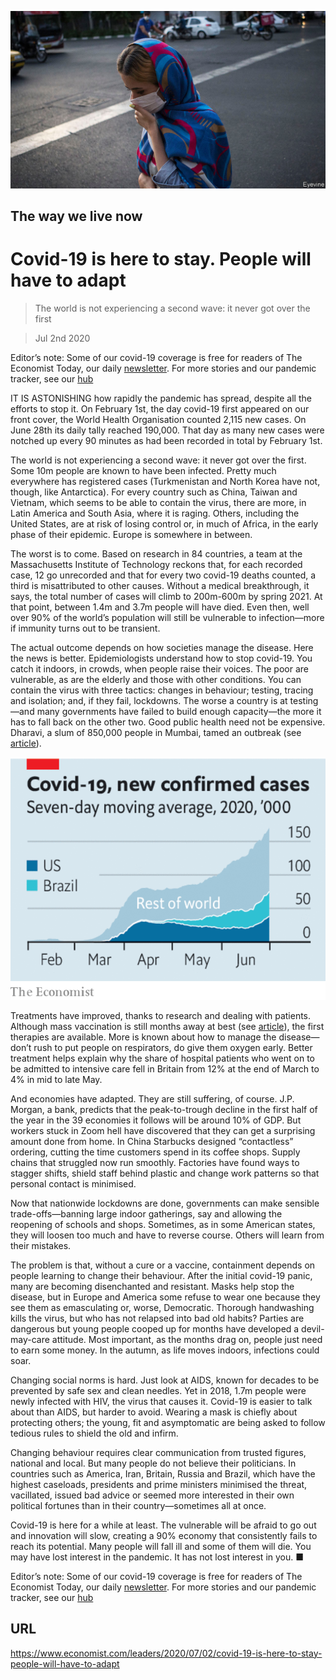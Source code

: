 ![](./images/20200704_LDP502.jpg)

## The way we live now

# Covid-19 is here to stay. People will have to adapt

> The world is not experiencing a second wave: it never got over the first

> Jul 2nd 2020

Editor’s note: Some of our covid-19 coverage is free for readers of The Economist Today, our daily [newsletter](https://www.economist.com/https://my.economist.com/user#newsletter). For more stories and our pandemic tracker, see our [hub](https://www.economist.com//news/2020/03/11/the-economists-coverage-of-the-coronavirus)

IT IS ASTONISHING how rapidly the pandemic has spread, despite all the efforts to stop it. On February 1st, the day covid-19 first appeared on our front cover, the World Health Organisation counted 2,115 new cases. On June 28th its daily tally reached 190,000. That day as many new cases were notched up every 90 minutes as had been recorded in total by February 1st.

The world is not experiencing a second wave: it never got over the first. Some 10m people are known to have been infected. Pretty much everywhere has registered cases (Turkmenistan and North Korea have not, though, like Antarctica). For every country such as China, Taiwan and Vietnam, which seems to be able to contain the virus, there are more, in Latin America and South Asia, where it is raging. Others, including the United States, are at risk of losing control or, in much of Africa, in the early phase of their epidemic. Europe is somewhere in between.

The worst is to come. Based on research in 84 countries, a team at the Massachusetts Institute of Technology reckons that, for each recorded case, 12 go unrecorded and that for every two covid-19 deaths counted, a third is misattributed to other causes. Without a medical breakthrough, it says, the total number of cases will climb to 200m-600m by spring 2021. At that point, between 1.4m and 3.7m people will have died. Even then, well over 90% of the world’s population will still be vulnerable to infection—more if immunity turns out to be transient.

The actual outcome depends on how societies manage the disease. Here the news is better. Epidemiologists understand how to stop covid-19. You catch it indoors, in crowds, when people raise their voices. The poor are vulnerable, as are the elderly and those with other conditions. You can contain the virus with three tactics: changes in behaviour; testing, tracing and isolation; and, if they fail, lockdowns. The worse a country is at testing—and many governments have failed to build enough capacity—the more it has to fall back on the other two. Good public health need not be expensive. Dharavi, a slum of 850,000 people in Mumbai, tamed an outbreak (see [article](https://www.economist.com//international/2020/07/04/covid-19-is-here-to-stay-the-world-is-working-out-how-to-live-with-it)).

![](./images/20200704_LDC295.png)

Treatments have improved, thanks to research and dealing with patients. Although mass vaccination is still months away at best (see [article](https://www.economist.com//britain/2020/07/02/oxford-university-is-leading-in-the-vaccine-race)), the first therapies are available. More is known about how to manage the disease—don’t rush to put people on respirators, do give them oxygen early. Better treatment helps explain why the share of hospital patients who went on to be admitted to intensive care fell in Britain from 12% at the end of March to 4% in mid to late May.

And economies have adapted. They are still suffering, of course. J.P. Morgan, a bank, predicts that the peak-to-trough decline in the first half of the year in the 39 economies it follows will be around 10% of GDP. But workers stuck in Zoom hell have discovered that they can get a surprising amount done from home. In China Starbucks designed “contactless” ordering, cutting the time customers spend in its coffee shops. Supply chains that struggled now run smoothly. Factories have found ways to stagger shifts, shield staff behind plastic and change work patterns so that personal contact is minimised.

Now that nationwide lockdowns are done, governments can make sensible trade-offs—banning large indoor gatherings, say and allowing the reopening of schools and shops. Sometimes, as in some American states, they will loosen too much and have to reverse course. Others will learn from their mistakes.

The problem is that, without a cure or a vaccine, containment depends on people learning to change their behaviour. After the initial covid-19 panic, many are becoming disenchanted and resistant. Masks help stop the disease, but in Europe and America some refuse to wear one because they see them as emasculating or, worse, Democratic. Thorough handwashing kills the virus, but who has not relapsed into bad old habits? Parties are dangerous but young people cooped up for months have developed a devil-may-care attitude. Most important, as the months drag on, people just need to earn some money. In the autumn, as life moves indoors, infections could soar.

Changing social norms is hard. Just look at AIDS, known for decades to be prevented by safe sex and clean needles. Yet in 2018, 1.7m people were newly infected with HIV, the virus that causes it. Covid-19 is easier to talk about than AIDS, but harder to avoid. Wearing a mask is chiefly about protecting others; the young, fit and asymptomatic are being asked to follow tedious rules to shield the old and infirm.

Changing behaviour requires clear communication from trusted figures, national and local. But many people do not believe their politicians. In countries such as America, Iran, Britain, Russia and Brazil, which have the highest caseloads, presidents and prime ministers minimised the threat, vacillated, issued bad advice or seemed more interested in their own political fortunes than in their country—sometimes all at once.

Covid-19 is here for a while at least. The vulnerable will be afraid to go out and innovation will slow, creating a 90% economy that consistently fails to reach its potential. Many people will fall ill and some of them will die. You may have lost interest in the pandemic. It has not lost interest in you. ■

Editor’s note: Some of our covid-19 coverage is free for readers of The Economist Today, our daily [newsletter](https://www.economist.com/https://my.economist.com/user#newsletter). For more stories and our pandemic tracker, see our [hub](https://www.economist.com//news/2020/03/11/the-economists-coverage-of-the-coronavirus)

## URL

https://www.economist.com/leaders/2020/07/02/covid-19-is-here-to-stay-people-will-have-to-adapt
